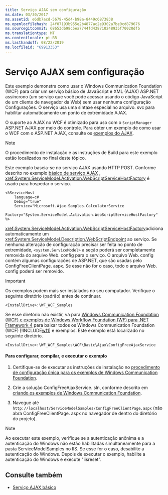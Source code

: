 ```yaml
---
title: Serviço AJAX sem configuração
ms.date: 03/30/2017
ms.assetid: e6db7acd-5679-45d4-b98a-8449c6873838
ms.openlocfilehash: 24f07193b955e2b4877ac2e9302a7be0cd879676
ms.sourcegitcommit: 68653db98c5ea7744fd438710248935f70020dfb
ms.translationtype: MT
ms.contentlocale: pt-BR
ms.lasthandoff: 08/22/2019
ms.locfileid: "69913353"
---
```

# <a name="ajax-service-without-configuration"></a>Serviço AJAX sem configuração
Este exemplo demonstra como usar o Windows Communication Foundation (WCF) para criar um serviço básico de JavaScript e XML (AJAX) ASP.NET assíncrono (um serviço que você pode acessar usando o código JavaScript de um cliente de navegador da Web) sem usar nenhuma configuração Configurações. O serviço usa uma sintaxe especial no arquivo. svc para habilitar automaticamente um ponto de extremidade AJAX.  
  
 O suporte ao AJAX no WCF é otimizado para uso com o `ScriptManager` ASP.NET AJAX por meio do controle. Para obter um exemplo de como usar o WCF com o ASP.NET AJAX, consulte os [exemplos do AJAX](ajax.md).  
  
> [!NOTE]
> O procedimento de instalação e as instruções de Build para este exemplo estão localizados no final deste tópico.  
  
 Este exemplo baseia-se no serviço AJAX usando HTTP POST. Conforme descrito no exemplo [básico de serviço AJAX](../../../../docs/framework/wcf/samples/basic-ajax-service.md) , <xref:System.ServiceModel.Activation.WebScriptServiceHostFactory> é usado para hospedar o serviço.  

```svc
<%ServiceHost  
    language=c#  
    Debug="true"  
    Service="Microsoft.Ajax.Samples.CalculatorService  
    Factory="System.ServiceModel.Activation.WebScriptServiceHostFactory"  
%>  
```

 <xref:System.ServiceModel.Activation.WebScriptServiceHostFactory>adiciona automaticamente um <xref:System.ServiceModel.Description.WebScriptEndpoint> ao serviço. Se nenhuma alteração de configuração precisar ser feita no ponto de extremidade, `<system.ServiceModel>` a seção poderá ser completamente removida do arquivo Web. config para o serviço. O arquivo Web. config contém algumas configurações de ASP.NET, que são usadas pelo ConfigFreeClientPage. aspx. Se esse não for o caso, todo o arquivo Web. config poderá ser removido.  
  
> [!IMPORTANT]
>  Os exemplos podem mais ser instalados no seu computador. Verifique o seguinte diretório (padrão) antes de continuar.  
>   
>  `<InstallDrive>:\WF_WCF_Samples`  
>   
>  Se esse diretório não existir, vá para [Windows Communication Foundation (WCF) e exemplos de Windows Workflow Foundation (WF) para .NET Framework 4](https://go.microsoft.com/fwlink/?LinkId=150780) para baixar todos os Windows Communication Foundation (WCF) [!INCLUDE[wf1](../../../../includes/wf1-md.md)] e exemplos. Este exemplo está localizado no seguinte diretório.  
>   
>  `<InstallDrive>:\WF_WCF_Samples\WCF\Basic\Ajax\ConfigFreeAjaxService`  
  
#### <a name="to-set-up-build-and-run-the-sample"></a>Para configurar, compilar, e executar o exemplo  
  
1. Certifique-se de executar as instruções de instalação no [procedimento de configuração única para os exemplos de Windows Communication Foundation](../../../../docs/framework/wcf/samples/one-time-setup-procedure-for-the-wcf-samples.md).  
  
2. Crie a solução ConfigFreeAjaxService. sln, conforme descrito em [criando os exemplos de Windows Communication Foundation](../../../../docs/framework/wcf/samples/building-the-samples.md).  
  
3. Navegue até `http://localhost/ServiceModelSamples/ConfigFreeClientPage.aspx` (não abra ConfigFreeClientPage. aspx no navegador de dentro do diretório do projeto).  
  
> [!NOTE]
> Ao executar este exemplo, verifique se a autenticação anônima e a autenticação do Windows não estão habilitadas simultaneamente para a pasta ServiceModelSamples no IIS. Se esse for o caso, desabilite a autenticação do Windows. Depois de executar o exemplo, habilite a autenticação do Windows e execute "iisreset".  
  
## <a name="see-also"></a>Consulte também

- [Serviço AJAX básico](../../../../docs/framework/wcf/samples/basic-ajax-service.md)
